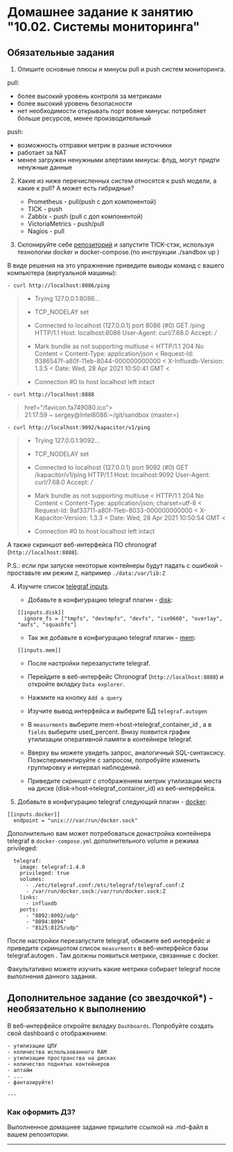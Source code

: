 # Домашнее задание к занятию "10.02. Системы мониторинга"

## Обязательные задания

1. Опишите основные плюсы и минусы pull и push систем мониторинга.

pull:
 - более высокий уровень контроля за метриками
 - более высокий уровень безопасности
 - нет необходимости открывать порт вовне
 минусы: потребляет больше ресурсов, менее производительный
 
 push:
  - возможность отправки метрик в разные источники
  - работает за NAT
  - менее загружен ненужными алертами
  минусы: флуд, могут придти ненужные данные

2. Какие из ниже перечисленных систем относятся к push модели, а какие к pull? А может есть гибридные?

    - Prometheus - pull(push с доп компонентой)
    - TICK - push
    - Zabbix - push (pull с доп компонентой)
    - VictoriaMetrics - push/pull
    - Nagios - pull

3. Склонируйте себе [репозиторий](https://github.com/influxdata/sandbox/tree/master) и запустите TICK-стэк, 
используя технологии docker и docker-compose.(по инструкции ./sandbox up )

В виде решения на это упражнение приведите выводы команд с вашего компьютера (виртуальной машины):

    - curl http://localhost:8086/ping
    
>   *   Trying 127.0.0.1:8086...
>   * TCP_NODELAY set
>   * Connected to localhost (127.0.0.1) port 8086 (#0)
>    GET /ping HTTP/1.1
>    Host: localhost:8086
>    User-Agent: curl/7.68.0
>     Accept: */*
>    
>   * Mark bundle as not supporting multiuse
>   < HTTP/1.1 204 No Content
>   < Content-Type: application/json
>   < Request-Id: 9386547f-a80f-11eb-8044-000000000000
>   < X-Influxdb-Version: 1.3.5
>   < Date: Wed, 28 Apr 2021 10:50:41 GMT
>   < 
>   * Connection #0 to host localhost left intact
    
    - curl http://localhost:8888

>   <!DOCTYPE html><html><head><meta http-equiv="Content-type" content="text/html; charset=utf-8"><title>Chronograf</title><link rel="icon shortcut" 
>   href="/favicon.fa749080.ico"><link rel="stylesheet" href="/src.9cea3e4e.css"></head><body> <div id="react-root" data-basepath=""></div> <script 
>   src="/src.a969287c.js"></script> </body></html>21:17:59 ~ sergey@Intel8086:~/git/sandbox (master=)

    - curl http://localhost:9092/kapacitor/v1/ping
    
>   *   Trying 127.0.0.1:9092...
>   * TCP_NODELAY set
>   * Connected to localhost (127.0.0.1) port 9092 (#0)
>    GET /kapacitor/v1/ping HTTP/1.1
>     Host: localhost:9092
>     User-Agent: curl/7.68.0
>     Accept: */*
>    
>   * Mark bundle as not supporting multiuse
>   < HTTP/1.1 204 No Content
>   < Content-Type: application/json; charset=utf-8
>   < Request-Id: 9af33711-a80f-11eb-8033-000000000000
>   < X-Kapacitor-Version: 1.3.3
>   < Date: Wed, 28 Apr 2021 10:50:54 GMT
>   < 
>   * Connection #0 to host localhost left intact

А также скриншот веб-интерфейса ПО chronograf (`http://localhost:8888`). 



P.S.: если при запуске некоторые контейнеры будут падать с ошибкой - проставьте им режим `Z`, например
`./data:/var/lib:Z`

4. Изучите список [telegraf inputs](https://github.com/influxdata/telegraf/tree/master/plugins/inputs).
    - Добавьте в конфигурацию telegraf плагин - [disk](https://github.com/influxdata/telegraf/tree/master/plugins/inputs/disk):
    ```
    [[inputs.disk]]
      ignore_fs = ["tmpfs", "devtmpfs", "devfs", "iso9660", "overlay", "aufs", "squashfs"]
    ```
    - Так же добавьте в конфигурацию telegraf плагин - [mem](https://github.com/influxdata/telegraf/tree/master/plugins/inputs/mem):
    ```
    [[inputs.mem]]
    ```
    - После настройки перезапустите telegraf.
 
    - Перейдите в веб-интерфейс Chronograf (`http://localhost:8888`) и откройте вкладку `Data explorer`.
    - Нажмите на кнопку `Add a query`
    - Изучите вывод интерфейса и выберите БД `telegraf.autogen`
    - В `measurments` выберите mem->host->telegraf_container_id , а в `fields` выберите used_percent. 
    Внизу появится график утилизации оперативной памяти в контейнере telegraf.
    - Вверху вы можете увидеть запрос, аналогичный SQL-синтаксису. 
    Поэкспериментируйте с запросом, попробуйте изменить группировку и интервал наблюдений.
    - Приведите скриншот с отображением
    метрик утилизации места на диске (disk->host->telegraf_container_id) из веб-интерфейса.  

5. Добавьте в конфигурацию telegraf следующий плагин - [docker](https://github.com/influxdata/telegraf/tree/master/plugins/inputs/docker):
```
[[inputs.docker]]
  endpoint = "unix:///var/run/docker.sock"
```

Дополнительно вам может потребоваться донастройка контейнера telegraf в `docker-compose.yml` дополнительного volume и 
режима privileged:
```
  telegraf:
    image: telegraf:1.4.0
    privileged: true
    volumes:
      - ./etc/telegraf.conf:/etc/telegraf/telegraf.conf:Z
      - /var/run/docker.sock:/var/run/docker.sock:Z
    links:
      - influxdb
    ports:
      - "8092:8092/udp"
      - "8094:8094"
      - "8125:8125/udp"
```

После настройки перезапустите telegraf, обновите веб интерфейс и приведите скриншотом список `measurments` в 
веб-интерфейсе базы telegraf.autogen . Там должны появиться метрики, связанные с docker.

Факультативно можете изучить какие метрики собирает telegraf после выполнения данного задания.

## Дополнительное задание (со звездочкой*) - необязательно к выполнению

В веб-интерфейсе откройте вкладку `Dashboards`. Попробуйте создать свой dashboard с отображением:

    - утилизации ЦПУ
    - количества использованного RAM
    - утилизации пространства на дисках
    - количество поднятых контейнеров
    - аптайм
    - ...
    - фантазируйте)
    
    ---

### Как оформить ДЗ?

Выполненное домашнее задание пришлите ссылкой на .md-файл в вашем репозитории.

---
